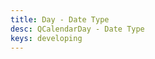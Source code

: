 ```yaml
---
title: Day - Date Type
desc: QCalendarDay - Date Type
keys: developing
---
```


<example-viewer
  title="Date Type"
  file="DayDateType"
  codepen-title="QCalendarDay"
/>

